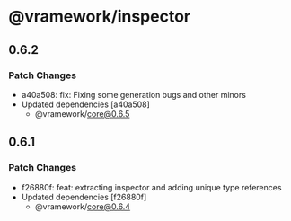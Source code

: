 # @vramework/inspector

## 0.6.2

### Patch Changes

- a40a508: fix: Fixing some generation bugs and other minors
- Updated dependencies [a40a508]
  - @vramework/core@0.6.5

## 0.6.1

### Patch Changes

- f26880f: feat: extracting inspector and adding unique type references
- Updated dependencies [f26880f]
  - @vramework/core@0.6.4
